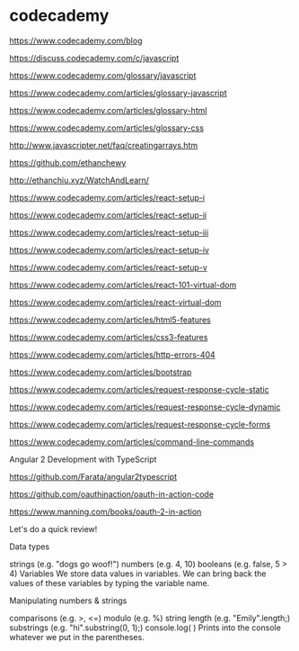 # codecademy


https://www.codecademy.com/blog

https://discuss.codecademy.com/c/javascript

https://www.codecademy.com/glossary/javascript


https://www.codecademy.com/articles/glossary-javascript

https://www.codecademy.com/articles/glossary-html

https://www.codecademy.com/articles/glossary-css


http://www.javascripter.net/faq/creatingarrays.htm

https://github.com/ethanchewy

http://ethanchiu.xyz/WatchAndLearn/




https://www.codecademy.com/articles/react-setup-i

https://www.codecademy.com/articles/react-setup-ii

https://www.codecademy.com/articles/react-setup-iii

https://www.codecademy.com/articles/react-setup-iv

https://www.codecademy.com/articles/react-setup-v

https://www.codecademy.com/articles/react-101-virtual-dom

https://www.codecademy.com/articles/react-virtual-dom


https://www.codecademy.com/articles/html5-features

https://www.codecademy.com/articles/css3-features

https://www.codecademy.com/articles/http-errors-404

https://www.codecademy.com/articles/bootstrap


https://www.codecademy.com/articles/request-response-cycle-static

https://www.codecademy.com/articles/request-response-cycle-dynamic

https://www.codecademy.com/articles/request-response-cycle-forms


https://www.codecademy.com/articles/command-line-commands






Angular 2 Development with TypeScript

https://github.com/Farata/angular2typescript

https://github.com/oauthinaction/oauth-in-action-code

https://www.manning.com/books/oauth-2-in-action









Let's do a quick review!

Data types

strings (e.g. "dogs go woof!")
numbers (e.g. 4, 10)
booleans (e.g. false, 5 > 4)
Variables
We store data values in variables. We can bring back the values of these variables by typing the variable name.

Manipulating numbers & strings

comparisons (e.g. >, <=)
modulo (e.g. %)
string length (e.g. "Emily".length;)
substrings (e.g. "hi".substring(0, 1);)
console.log( ) 
Prints into the console whatever we put in the parentheses.
















